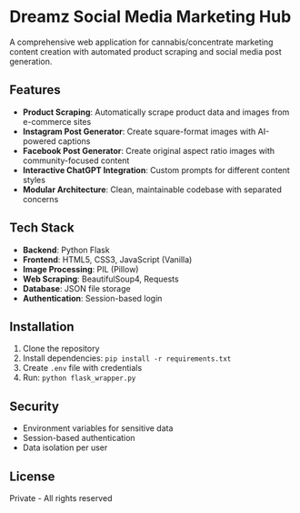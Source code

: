 # Dreamz Social Media Marketing Hub

A comprehensive web application for cannabis/concentrate marketing content creation with automated product scraping and social media post generation.

## Features

- **Product Scraping**: Automatically scrape product data and images from e-commerce sites
- **Instagram Post Generator**: Create square-format images with AI-powered captions
- **Facebook Post Generator**: Create original aspect ratio images with community-focused content
- **Interactive ChatGPT Integration**: Custom prompts for different content styles
- **Modular Architecture**: Clean, maintainable codebase with separated concerns

## Tech Stack

- **Backend**: Python Flask
- **Frontend**: HTML5, CSS3, JavaScript (Vanilla)
- **Image Processing**: PIL (Pillow)
- **Web Scraping**: BeautifulSoup4, Requests
- **Database**: JSON file storage
- **Authentication**: Session-based login

## Installation

1. Clone the repository
2. Install dependencies: `pip install -r requirements.txt`
3. Create `.env` file with credentials
4. Run: `python flask_wrapper.py`

## Security

- Environment variables for sensitive data
- Session-based authentication
- Data isolation per user

## License

Private - All rights reserved

